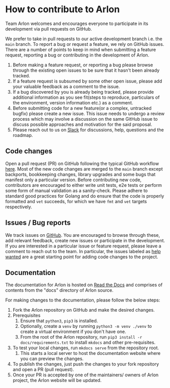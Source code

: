 # How to contribute to Arlon

Team Arlon welcomes and encourages everyone to participate in its development via pull requests on GitHub.

We prefer to take in pull requests to our active development branch i.e. the `main` branch. To report a bug or request a feature, we rely on
GitHub issues. There are a number of points to keep in mind when submitting a feature request, reporting a bug or contributing in the development of Arlon.

1. Before making a feature request, or reporting a bug please browse through the existing open issues to be sure that it hasn't been already tracked.
1. If a feature request is subsumed by some other open issue, please add your valuable feedback as a comment to the issue.
1. If a bug discovered by you is already being tracked, please provide additional information as you see fit(steps to reproduce, particulars of the environment, version information etc.) as a comment.
1. Before submitting code for a new feature(or a complex, untracked bugfix) please create a new issue. This issue needs to undergo a review process which may involve a discussion on the same GitHub issue to discuss possible approaches and motivation for the said proposal.
1. Please reach out to us on [Slack](https://join.slack.com/t/arlon-io/shared_invite/zt-1kei6vw9e-XEYe_msqgEnKEgTq2jAdrw) for discussions, help, questions and the roadmap.

## Code changes

Open a pull request (PR) on GitHub following the typical GitHub workflow [here](https://github.com/arlonproj/arlon/pulls). Most of the new code changes
are merged to the `main` branch except backports, bookkeeping changes, library upgrades and some bugs that manifest only a particular version. Before contributing
new code, contributors are encouraged to either write unit tests, e2e tests or perform some form of manual validation as a sanity-check. Please adhere to standard
good practices for Golang and do ensure that the code is properly formatted and `vet` succeeds, for which we have `fmt` and `vet` targets respectively.

## Issues / Bug reports

We track issues on [GitHub](https://github.com/arlonproj/arlon/issues/). You are encouraged to browse through these, add relevant feedback, create new issues or
participate in the development. If you are interested in a particular issue or feature request, please leave a comment to reach out to the team. In particular, the issues labeled
as [help wanted](https://github.com/arlonproj/arlon/labels/help%20wanted) are a great starting point for adding code changes to the project.

## Documentation

The documentation for Arlon is hosted on [Read the Docs](https://arlon.readthedocs.io/en/latest/) and comprises of
contents from the "docs" directory of Arlon source.

For making changes to the documentation, please follow the below steps:

1. Fork the Arlon repository on GitHub and make the desired changes.
1. Prerequisites
    1. Ensure that `python3`, `pip3` is installed.
    1. Optionally, create a `venv` by running `python3 -m venv ./venv` to create a virtual environment if you don't have one.
    1. From the root of the Arlon repository, run `pip3 install -r docs/requirements.txt` to install `mkdocs` and other pre-requisites.
1. To test your local changes, run `mkdocs serve` from the repository root.
    1. This starts a local server to host the documentation website where you can preview the changes.
1. To publish the changes, just push the changes to your fork repository and open a PR (pull request).
1. Once your PR is accepted by one of the maintainers/ owners of Arlon project, the Arlon website will be updated.
